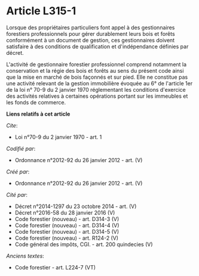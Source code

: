 # Article L315-1

Lorsque des propriétaires particuliers font appel à des gestionnaires forestiers professionnels pour gérer durablement leurs
bois et forêts conformément à un document de gestion, ces gestionnaires doivent satisfaire à des conditions de qualification
et d'indépendance définies par décret.

L'activité de gestionnaire forestier professionnel comprend notamment la conservation et la régie des bois et forêts au sens
du présent code ainsi que la mise en marché de bois façonnés et sur pied. Elle ne constitue pas une activité relevant de la
gestion immobilière évoquée au 6° de l'article 1er de la loi n° 70-9 du 2 janvier 1970 réglementant les conditions d'exercice
des activités relatives à certaines opérations portant sur les immeubles et les fonds de commerce.

**Liens relatifs à cet article**

_Cite_:

  - Loi n°70-9 du 2 janvier 1970 - art. 1

_Codifié par_:

  - Ordonnance n°2012-92 du 26 janvier 2012 - art. (V)

_Créé par_:

  - Ordonnance n°2012-92 du 26 janvier 2012 - art. (V)

_Cité par_:

  - Décret n°2014-1297 du 23 octobre 2014 - art. (V)
  - Décret n°2016-58 du 28 janvier 2016 (V)
  - Code forestier (nouveau) - art. D314-3 (V)
  - Code forestier (nouveau) - art. D314-4 (V)
  - Code forestier (nouveau) - art. D314-5 (V)
  - Code forestier (nouveau) - art. R124-2 (V)
  - Code général des impôts, CGI. - art. 200 quindecies (V)

_Anciens textes_:

  - Code forestier - art. L224-7 (VT)
